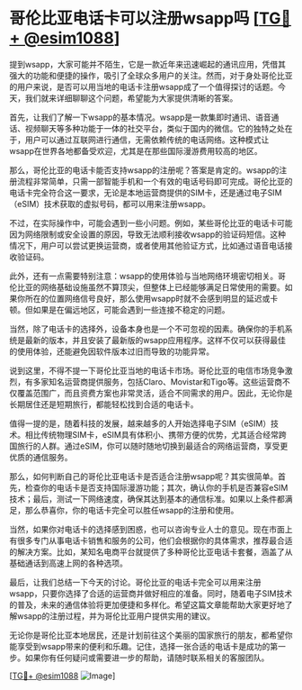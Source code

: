 # 哥伦比亚电话卡可以注册wsapp吗 [[TG💪+ @esim1088](https://t.me/s/esim1088)]

提到wsapp，大家可能并不陌生，它是一款近年来迅速崛起的通讯应用，凭借其强大的功能和便捷的操作，吸引了全球众多用户的关注。然而，对于身处哥伦比亚的用户来说，是否可以用当地的电话卡注册wsapp成了一个值得探讨的话题。今天，我们就来详细聊聊这个问题，希望能为大家提供清晰的答案。

首先，让我们了解一下wsapp的基本情况。wsapp是一款集即时通讯、语音通话、视频聊天等多种功能于一体的社交平台，类似于国内的微信。它的独特之处在于，用户可以通过互联网进行通信，无需依赖传统的电话网络。这种模式让wsapp在世界各地都备受欢迎，尤其是在那些国际漫游费用较高的地区。

那么，哥伦比亚的电话卡能否支持wsapp的注册呢？答案是肯定的。wsapp的注册流程非常简单，只需一部智能手机和一个有效的电话号码即可完成。哥伦比亚的电话卡完全符合这一要求，无论是本地运营商提供的SIM卡，还是通过电子SIM（eSIM）技术获取的虚拟号码，都可以用来注册wsapp。

不过，在实际操作中，可能会遇到一些小问题。例如，某些哥伦比亚的电话卡可能因为网络限制或安全设置的原因，导致无法顺利接收wsapp的验证码短信。这种情况下，用户可以尝试更换运营商，或者使用其他验证方式，比如通过语音电话接收验证码。

此外，还有一点需要特别注意：wsapp的使用体验与当地网络环境密切相关。哥伦比亚的网络基础设施虽然不算顶尖，但整体上已经能够满足日常使用的需要。如果你所在的位置网络信号良好，那么使用wsapp时就不会感到明显的延迟或卡顿。但如果是在偏远地区，可能会遇到一些连接不稳定的问题。

当然，除了电话卡的选择外，设备本身也是一个不可忽视的因素。确保你的手机系统是最新的版本，并且安装了最新版的wsapp应用程序。这样不仅可以获得最佳的使用体验，还能避免因软件版本过旧而导致的功能异常。

说到这里，不得不提一下哥伦比亚当地的电话卡市场。哥伦比亚的电信市场竞争激烈，有多家知名运营商提供服务，包括Claro、Movistar和Tigo等。这些运营商不仅覆盖范围广，而且资费方案也非常灵活，适合不同需求的用户。因此，无论你是长期居住还是短期旅行，都能轻松找到合适的电话卡。

值得一提的是，随着科技的发展，越来越多的人开始选择电子SIM（eSIM）技术。相比传统物理SIM卡，eSIM具有体积小、携带方便的优势，尤其适合经常跨国旅行的人群。通过eSIM，你可以随时随地切换到最适合的网络运营商，享受更优质的通信服务。

那么，如何判断自己的哥伦比亚电话卡是否适合注册wsapp呢？其实很简单。首先，检查你的电话卡是否支持国际漫游功能；其次，确认你的手机是否兼容eSIM技术；最后，测试一下网络速度，确保其达到基本的通信标准。如果以上条件都满足，那么恭喜你，你的电话卡完全可以胜任wsapp的注册和使用。

当然，如果你对电话卡的选择感到困惑，也可以咨询专业人士的意见。现在市面上有很多专门从事电话卡销售和服务的公司，他们会根据你的具体需求，推荐最合适的解决方案。比如，某知名电商平台就提供了多种哥伦比亚电话卡套餐，涵盖了从基础通话到高速上网的各种选项。

最后，让我们总结一下今天的讨论。哥伦比亚的电话卡完全可以用来注册wsapp，只要你选择了合适的运营商并做好相应的准备。同时，随着电子SIM技术的普及，未来的通信体验将更加便捷和多样化。希望这篇文章能帮助大家更好地了解wsapp的注册过程，并为哥伦比亚用户提供实用的建议。

无论你是哥伦比亚本地居民，还是计划前往这个美丽的国家旅行的朋友，都希望你能享受到wsapp带来的便利和乐趣。记住，选择一张合适的电话卡是成功的第一步。如果你有任何疑问或需要进一步的帮助，请随时联系相关的客服团队。

[[TG💪+ @esim1088](https://t.me/s/esim1088) ![Image](https://i.postimg.cc/4NQfJmqS/Snipaste-2025-05-13-00-14-12.png)]